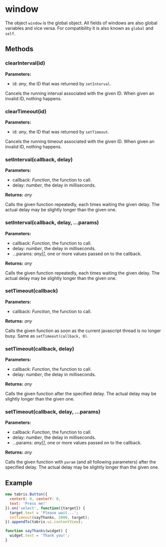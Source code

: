 ---
---
# window

The object `window` is the global object. All fields of windows are also global variables and vice versa. For compatibility it is also known as `global` and `self`.

## Methods

### clearInterval(id)

**Parameters:** 

- id: *any*, the ID that was returned by `setInterval`.

Cancels the running interval associated with the given ID. When given an invalid ID, nothing happens.

### clearTimeout(id)

**Parameters:** 

- id: *any*, the ID that was returned by `setTimeout`.

Cancels the running timeout associated with the given ID. When given an invalid ID, nothing happens.

### setInterval(callback, delay)

**Parameters:** 

- callback: *Function*, the function to call.
- delay: *number*, the delay in milliseconds.

**Returns:** *any*

Calls the given function repeatedly, each times waiting the given delay. The actual delay may be slightly longer than the given one.

### setInterval(callback, delay, ...params)

**Parameters:** 

- callback: *Function*, the function to call.
- delay: *number*, the delay in milliseconds.
- ...params: *any[]*, one or more values passed on to the callback.

**Returns:** *any*

Calls the given function repeatedly, each times waiting the given delay. The actual delay may be slightly longer than the given one.

### setTimeout(callback)

**Parameters:** 

- callback: *Function*, the function to call.

**Returns:** *any*

Calls the given function as soon as the current javascript thread is no longer busy. Same as `setTimeout(callback, 0)`.

### setTimeout(callback, delay)

**Parameters:** 

- callback: *Function*, the function to call.
- delay: *number*, the delay in milliseconds.

**Returns:** *any*

Calls the given function after the specified delay. The actual delay may be slightly longer than the given one.

### setTimeout(callback, delay, ...params)

**Parameters:** 

- callback: *Function*, the function to call.
- delay: *number*, the delay in milliseconds.
- ...params: *any[]*, one or more values passed on to the callback.

**Returns:** *any*

Calls the given function with `param` (and all following parameters) after the specified delay. The actual delay may be slightly longer than the given one.


## Example

```js
new tabris.Button({
  centerX: 0, centerY: 0,
  text: 'Press me!'
}).on('select', function({target}) {
  target.text = 'Please wait...';
  setTimeout(sayThanks, 2000, target);
}).appendTo(tabris.ui.contentView);

function sayThanks(widget) {
  widget.text = 'Thank you!';
}
```